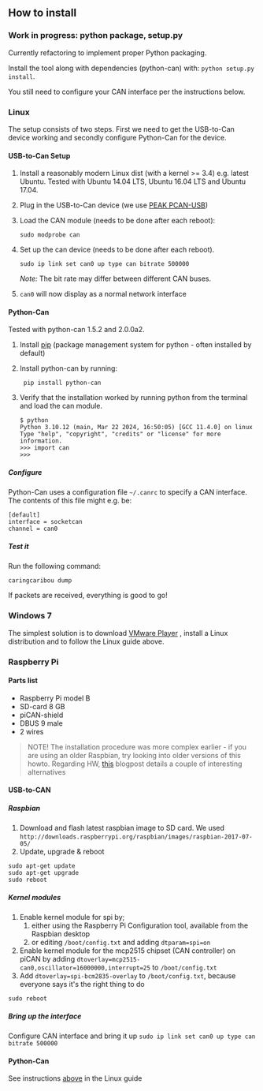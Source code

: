 ## How to install

### Work in progress: python package, setup.py

Currently refactoring to implement proper Python packaging.

Install the tool along with dependencies (python-can) with: `python setup.py install`.

You still need to configure your CAN interface per the instructions below.

### Linux
The setup consists of two steps. First we need to get the USB-to-Can device working and secondly configure Python-Can
for the device.

#### USB-to-Can Setup
1. Install a reasonably modern Linux dist (with a kernel >= 3.4) e.g. latest Ubuntu.
Tested with Ubuntu 14.04 LTS, Ubuntu 16.04 LTS and Ubuntu 17.04.
2. Plug in the USB-to-Can device (we use [PEAK PCAN-USB](http://www.peak-system.com/PCAN-USB.199.0.html))
3. Load the CAN module (needs to be done after each reboot):

   ```
   sudo modprobe can
   ```
4. Set up the can device (needs to be done after each reboot). 

   ```
   sudo ip link set can0 up type can bitrate 500000 
   ```
   *Note:* The bit rate may differ between different CAN buses.
5. ```can0``` will now display as a normal network interface

#### Python-Can
Tested with python-can 1.5.2 and 2.0.0a2.

1. Install [pip](https://pypi.python.org/pypi/pip) (package management system for python - often installed by default)
2. Install python-can by running:

        pip install python-can

3. Verify that the installation worked by running python from the terminal and load the can module. 

    ```
    $ python
    Python 3.10.12 (main, Mar 22 2024, 16:50:05) [GCC 11.4.0] on linux
    Type "help", "copyright", "credits" or "license" for more information.
    >>> import can
    >>> 
    ```

##### Configure
Python-Can uses a configuration file ```~/.canrc``` to specify a CAN interface.
The contents of this file might e.g. be:

    [default]
    interface = socketcan
    channel = can0

##### Test it
Run the following command:

    caringcaribou dump

If packets are received, everything is good to go!

### Windows 7
The simplest solution is to download
[VMware Player](https://my.vmware.com/en/web/vmware/free#desktop_end_user_computing/vmware_workstation_player/12_0)
, install a Linux distribution and to follow the Linux guide above.

### Raspberry Pi
#### Parts list
- Raspberry Pi model B 
- SD-card 8 GB
- piCAN-shield
- DBUS 9 male
- 2 wires

> NOTE! The installation procedure was more complex earlier - if you are using an older Raspbian, try looking into older versions of this howto.
> Regarding HW, [this](https://harrisonsand.com/can-on-the-raspberry-pi/) blogpost details a couple of interesting alternatives

#### USB-to-CAN
##### Raspbian
1. Download and flash latest raspbian image to SD card.
We used ```http://downloads.raspberrypi.org/raspbian/images/raspbian-2017-07-05/```
2. Update, upgrade & reboot

```
sudo apt-get update
sudo apt-get upgrade
sudo reboot
```

##### Kernel modules
1. Enable kernel module for spi by;  
    1. either using the Raspberry Pi Configuration tool, available from the Raspbian desktop
    2. or editing ```/boot/config.txt``` and adding ```dtparam=spi=on```
2. Enable kernel module for the mcp2515 chipset (CAN controller) on piCAN by adding ```dtoverlay=mcp2515-can0,oscillator=16000000,interrupt=25``` to ```/boot/config.txt```
3. Add ```dtoverlay=spi-bcm2835-overlay``` to ```/boot/config.txt```, because everyone says it's the right thing to do

```
sudo reboot
```

##### Bring up the interface
Configure CAN interface and bring it up
```sudo ip link set can0 up type can bitrate 500000```

#### Python-Can
See instructions [above](https://github.com/CaringCaribou/caringcaribou/blob/master/documentation/howtoinstall.md#python-can) in the Linux guide

